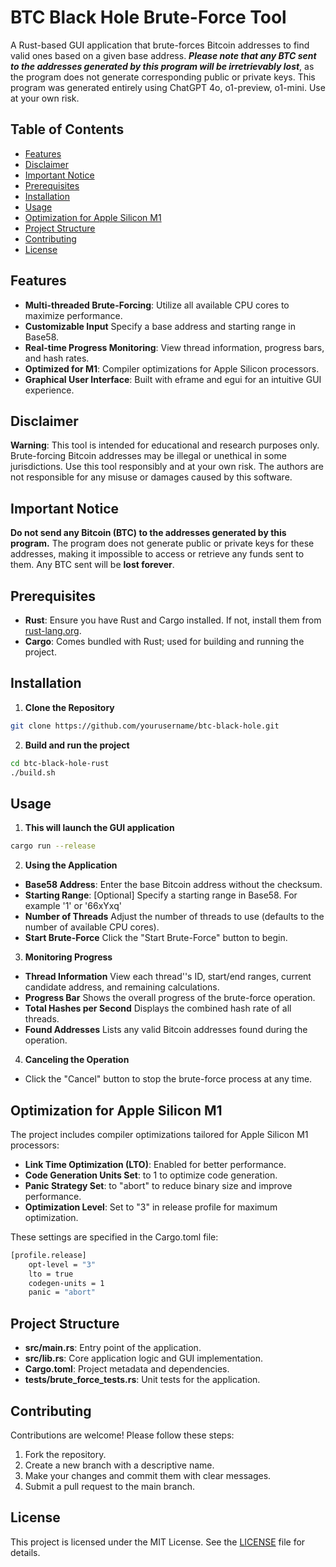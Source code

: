 BTC Black Hole Brute-Force Tool
===============================

A Rust-based GUI application that brute-forces Bitcoin addresses to find valid ones based on a given base address. ***Please note that any BTC sent to the addresses generated by this program will be irretrievably lost***, as the program does not generate corresponding public or private keys. This program was generated entirely using ChatGPT 4o, o1-preview, o1-mini. Use at your own risk.

Table of Contents
-----------------

* [Features](https://chatgpt.com/c/674244f8-ea1c-8005-a316-06fff09179ba#features)
* [Disclaimer](https://chatgpt.com/c/674244f8-ea1c-8005-a316-06fff09179ba#disclaimer)
* [Important Notice](https://chatgpt.com/c/674244f8-ea1c-8005-a316-06fff09179ba#important-notice)
* [Prerequisites](https://chatgpt.com/c/674244f8-ea1c-8005-a316-06fff09179ba#prerequisites)
* [Installation](https://chatgpt.com/c/674244f8-ea1c-8005-a316-06fff09179ba#installation)
* [Usage](https://chatgpt.com/c/674244f8-ea1c-8005-a316-06fff09179ba#usage)
* [Optimization for Apple Silicon M1](https://chatgpt.com/c/674244f8-ea1c-8005-a316-06fff09179ba#optimization-for-apple-silicon-m1)
* [Project Structure](https://chatgpt.com/c/674244f8-ea1c-8005-a316-06fff09179ba#project-structure)
* [Contributing](https://chatgpt.com/c/674244f8-ea1c-8005-a316-06fff09179ba#contributing)
* [License](https://chatgpt.com/c/674244f8-ea1c-8005-a316-06fff09179ba#license)

Features
--------

* **Multi-threaded Brute-Forcing**: Utilize all available CPU cores to maximize performance.
* **Customizable Input** Specify a base address and starting range in Base58.
* **Real-time Progress Monitoring**: View thread information, progress bars, and hash rates.
* **Optimized for M1**: Compiler optimizations for Apple Silicon processors.
* **Graphical User Interface**: Built with eframe and egui for an intuitive GUI experience.

Disclaimer
----------

**Warning**: This tool is intended for educational and research purposes only. Brute-forcing Bitcoin addresses may be illegal or unethical in some jurisdictions. Use this tool responsibly and at your own risk. The authors are not responsible for any misuse or damages caused by this software.

Important Notice
----------------

**Do not send any Bitcoin (BTC) to the addresses generated by this program.** The program does not generate public or private keys for these addresses, making it impossible to access or retrieve any funds sent to them. Any BTC sent will be **lost forever**.

Prerequisites
-------------

* **Rust**: Ensure you have Rust and Cargo installed. If not, install them from [rust-lang.org](https://www.rust-lang.org/tools/install).
* **Cargo**: Comes bundled with Rust; used for building and running the project.

Installation
------------

1. **Clone the Repository**

```bash
git clone https://github.com/yourusername/btc-black-hole.git
```

2. **Build and run the project**

```bash
cd btc-black-hole-rust
./build.sh
```

Usage
-----

1. **This will launch the GUI application**

```bash
cargo run --release
```

2. **Using the Application**

* **Base58 Address**: Enter the base Bitcoin address without the checksum.
* **Starting Range**: [Optional] Specify a starting range in Base58. For example '1' or '66xYxq'
* **Number of Threads** Adjust the number of threads to use (defaults to the number of available CPU cores).
* **Start Brute-Force** Click the "Start Brute-Force" button to begin.

3. **Monitoring Progress**

* **Thread Information** View each thread''s ID, start/end ranges, current candidate address, and remaining calculations.
* **Progress Bar** Shows the overall progress of the brute-force operation.
* **Total Hashes per Second** Displays the combined hash rate of all threads.
* **Found Addresses** Lists any valid Bitcoin addresses found during the operation.

4. **Canceling the Operation**

* Click the "Cancel" button to stop the brute-force process at any time.

Optimization for Apple Silicon M1
---------------------------------

The project includes compiler optimizations tailored for Apple Silicon M1 processors:

* **Link Time Optimization (LTO)**: Enabled for better performance.
* **Code Generation Units Set**: to 1 to optimize code generation.
* **Panic Strategy Set**: to "abort" to reduce binary size and improve performance.
* **Optimization Level**: Set to "3" in release profile for maximum optimization.

These settings are specified in the Cargo.toml file:

```bash
[profile.release]
    opt-level = "3"
    lto = true
    codegen-units = 1
    panic = "abort"
```

Project Structure
-----------------

* **src/main.rs**: Entry point of the application.
* **src/lib.rs**: Core application logic and GUI implementation.
* **Cargo.toml**: Project metadata and dependencies.
* **tests/brute\_force\_tests.rs**: Unit tests for the application.

Contributing
------------

Contributions are welcome! Please follow these steps:

1. Fork the repository.
2. Create a new branch with a descriptive name.
3. Make your changes and commit them with clear messages.
4. Submit a pull request to the main branch.

License
-------

This project is licensed under the MIT License. See the [LICENSE](https://chatgpt.com/c/LICENSE) file for details.

